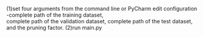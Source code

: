 (1)set	four arguments	from	the	command	line or PyCharm edit configuration -complete	path	of	the	training	dataset,	
complete	path	of	the	validation	dataset,	complete	path of	the	test	dataset,	and	the	pruning	factor.
(2)run main.py
